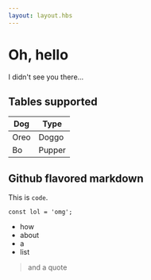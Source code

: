```yaml
---
layout: layout.hbs
---
```


# Oh, hello

I didn't see you there...

## Tables supported

| Dog        | Type       |
| ---------- | ---------- |
| Oreo       | Doggo      |
| Bo         | Pupper     |

## Github flavored markdown

This is `code`.

```
const lol = 'omg';
```

- how
- about
- a
- list

> and a quote
